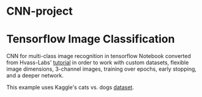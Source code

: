 # CNN-project
# Tensorflow Image Classification

CNN for multi-class image recognition in tensorflow
Notebook converted from Hvass-Labs' <a href="https://github.com/Hvass-Labs/TensorFlow-Tutorials/blob/master/02_Convolutional_Neural_Network.ipynb" >tutorial</a> in order to work with custom datasets, flexible image dimensions, 3-channel images, training over epochs, early stopping, and a deeper network. 

This example uses Kaggle's cats vs. dogs <a href="https://www.kaggle.com/c/dogs-vs-cats-redux-kernels-edition/data">dataset</a>.
